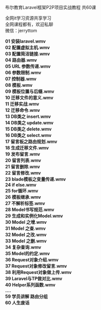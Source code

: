 布尔教育Laravel框架P2P项目实战教程 共60课

全网it学习资源共享学习<br>全网课程都有，欢迎私聊<br>微信：jerryttom<br>

<strong>01 安装laravel.wmv</strong><br> <strong>02 配置虚拟主机.wmv</strong><br> <strong>03 配置简洁链接.wmv</strong><br> <strong>04 路由器.wmv</strong><br> <strong>05 URL 参数传递.wmv</strong><br> <strong>06 参数限制.wmv</strong><br> <strong>07 控制器.wmv</strong><br> <strong>08 模板.wmv</strong><br> <strong>09 模板位置与后缀.wmv</strong><br> <strong>10 迁移文件的意义.wmv</strong><br> <strong>11 迁移实战.wmv</strong><br> <strong>12 迁移命令.wmv</strong><br> <strong>13 DB类之 insert.wmv</strong><br> <strong>14 DB类之 update.wmv</strong><br> <strong>15 DB类之 delete.wmv</strong><br> <strong>16 DB类之 select.wmv</strong><br> <strong>17 留言板之路由规划.wmv</strong><br> <strong>18 生成迁移文件.wmv</strong><br> <strong>19 发布留言.wmv</strong><br> <strong>20 留言列表.wmv</strong><br> <strong>21 留言删除.wmv</strong><br> <strong>22 留言修改.wmv</strong><br> <strong>23 blade模板之变量传递.wmv</strong><br> <strong>24 if else.wmv</strong><br> <strong>25 for循环.wmv</strong><br> <strong>26 模板继承.wmv</strong><br> <strong>27 不解析标签.wmv</strong><br> <strong>28 Model书写规范.wmv</strong><br> <strong>29 生成和实例化Model.wmv</strong><br> <strong>30 Model 之增.wmv</strong><br> <strong>31 Model 之查.wmv</strong><br> <strong>32 Model 之改.wmv</strong><br> <strong>33 Model 之删.wmv</strong><br> <strong>34 复杂查询.wmv</strong><br> <strong>35 Model的约定.wmv</strong><br> <strong>36 Request对象介绍.wmv</strong><br> <strong>37 Request对象修改留言.wmv</strong><br> <strong>38 利用Request对象做上传.wmv</strong><br> <strong>39 Laravel与TP做对比.wmv</strong><br> <strong>40 Helper系列函数.wmv</strong><br> <strong>….</strong><br> <strong>59 学员讲解 路由分组</strong><br> <strong>60 人生废话</strong>